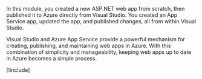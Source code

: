 In this module, you created a new ASP.NET web app from scratch, then published it to Azure directly from Visual Studio. You created an App Service app, updated the app, and published changes, all from within Visual Studio.

Visual Studio and Azure App Service provide a powerful mechanism for creating, publishing, and maintaining web apps in Azure. With this combination of simplicity and manageability, keeping web apps up to date in Azure becomes a simple process.

[!include[](../../../includes/azure-sandbox-cleanup.md)]
